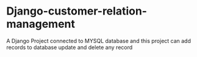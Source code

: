 # Django-customer-relation-management
A Django Project connected to MYSQL database and this project can add records to database update and delete any record 
